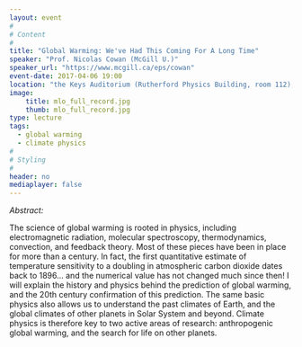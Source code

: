 ```yaml
---
layout: event
#
# Content
#
title: "Global Warming: We've Had This Coming For A Long Time"
speaker: "Prof. Nicolas Cowan (McGill U.)"
speaker_url: "https://www.mcgill.ca/eps/cowan"
event-date: 2017-04-06 19:00
location: "the Keys Auditorium (Rutherford Physics Building, room 112), McGill University"
image:
    title: mlo_full_record.jpg
    thumb: mlo_full_record.jpg
type: lecture
tags:
  - global warming
  - climate physics
#
# Styling
#
header: no
mediaplayer: false
---
```

*Abstract:*

The science of global warming is rooted in physics, including electromagnetic radiation, molecular spectroscopy, thermodynamics, convection, and feedback theory. Most of these pieces have been in place for more than a century. In fact, the first quantitative estimate of temperature sensitivity to a doubling in atmospheric carbon dioxide dates back to 1896... and the numerical value has not changed much since then! I will explain the history and physics behind the prediction of global warming, and the 20th century confirmation of this prediction. The same basic physics also allows us to understand the past climates of Earth, and the global climates of other planets in Solar System and beyond. Climate physics is therefore key to two active areas of research: anthropogenic global warming, and the search for life on other planets.
